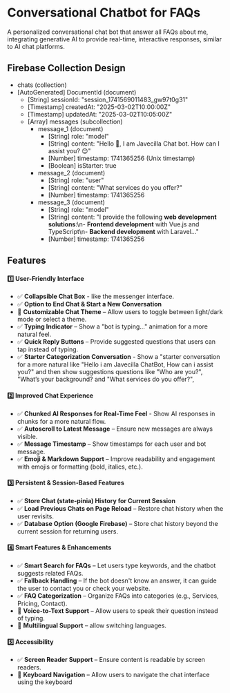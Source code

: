 # Conversational Chatbot for FAQs

A personalized conversational chat bot that answer all FAQs about me, integrating generative AI to provide real-time, interactive responses, similar to AI chat platforms.

## Firebase Collection Design
 - chats (collection)
  - [AutoGenerated] DocumentId (document)
    - [String] sessionId: "session_1741569011483_gw97t0g31"
    - [Timestamp] createdAt: "2025-03-02T10:00:00Z"
    - [Timestamp] updatedAt: "2025-03-02T10:05:00Z"
    - [Array] messages (subcollection)
      - message_1 (document)
        - [String] role: "model"
        - [String] content: "Hello 👋, I am Javecilla Chat bot. How can I assist you? 😊"
        - [Number] timestamp: 1741365256 (Unix timestamp)
        - [Boolean] isStarter: true
      - message_2 (document)
        - [String] role: "user"
        - [String] content: "What services do you offer?"
        - [Number] timestamp: 1741365256
      - message_3 (document)
        - [String] role: "model"
        - [String] content: "I provide the following **web development solutions**:\n- **Frontend development** with Vue.js and TypeScript\n- **Backend development** with Laravel..."
        - [Number] timestamp: 1741365256

## Features

#### **1️⃣ User-Friendly Interface**  
- ✅ **Collapsible Chat Box** - like the messenger interface.
- ✅ **Option to End Chat & Start a New Conversation** 
- 🔲 **Customizable Chat Theme** – Allow users to toggle between light/dark mode or select a theme.  
- ✅ **Typing Indicator** – Show a "bot is typing..." animation for a more natural feel.  
- ✅ **Quick Reply Buttons** – Provide suggested questions that users can tap instead of typing.  
- ✅ **Starter Categorization Conversation** - Show a "starter conversation for a more natural like "Hello i am Javecilla ChatBot, How can i assist you?" and then show suggestions questions like "Who are you?", "What’s your background? and  "What services do you offer?",

#### **2️⃣ Improved Chat Experience**  
- ✅ **Chunked AI Responses for Real-Time Feel** - Show AI responses in chunks for a more natural flow.
- ✅ **Autoscroll to Latest Message** – Ensure new messages are always visible.  
- ✅ **Message Timestamp** – Show timestamps for each user and bot message.  
- ✅ **Emoji & Markdown Support** – Improve readability and engagement with emojis or formatting (bold, italics, etc.).  

#### **3️⃣ Persistent & Session-Based Features**  
- ✅ **Store Chat (state-pinia) History for Current Session** 
- ✅ **Load Previous Chats on Page Reload** – Restore chat history when the user revisits.  
- ✅ **Database Option (Google Firebase)** – Store chat history beyond the current session for returning users.  

#### **4️⃣ Smart Features & Enhancements**  
- ✅ **Smart Search for FAQs** – Let users type keywords, and the chatbot suggests related FAQs.  
- ✅ **Fallback Handling** – If the bot doesn't know an answer, it can guide the user to contact you or check your website.  
- ✅ **FAQ Categorization** – Organize FAQs into categories (e.g., Services, Pricing, Contact).  
- 🔲 **Voice-to-Text Support** – Allow users to speak their question instead of typing.  
- 🔲 **Multilingual Support** – allow switching languages.  

#### **5️⃣ Accessibility**  
- ✅ **Screen Reader Support** – Ensure content is readable by screen readers.  
- 🔲 **Keyboard Navigation** – Allow users to navigate the chat interface using the keyboard
